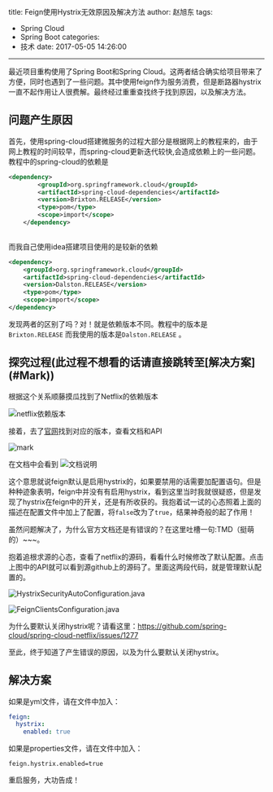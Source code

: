 title: Feign使用Hystrix无效原因及解决方法
author: 赵旭东
tags:
  - Spring Cloud
  - Spring Boot
categories:
  - 技术
date: 2017-05-05 14:26:00
---
最近项目重构使用了Spring Boot和Spring Cloud。这两者结合确实给项目带来了方便，同时也遇到了一些问题。其中使用feign作为服务消费，但是断路器hystrix一直不起作用让人很费解。最终经过重重查找终于找到原因，以及解决方法。

<!--more-->

<h2> 问题产生原因</h2>

首先，使用spring-cloud搭建微服务的过程大部分是根据网上的教程来的，由于网上教程的时间较早，而spring-cloud更新迭代较快,会造成依赖上的一些问题。教程中的spring-cloud的依赖是

```xml
<dependency>
	    <groupId>org.springframework.cloud</groupId>
	    <artifactId>spring-cloud-dependencies</artifactId>
	    <version>Brixton.RELEASE</version>
	    <type>pom</type>
	    <scope>import</scope>
	</dependency>
    
```

而我自己使用idea搭建项目使用的是较新的依赖

```xml
<dependency>
	<groupId>org.springframework.cloud</groupId>
	<artifactId>spring-cloud-dependencies</artifactId>
	<version>Dalston.RELEASE</version>
	<type>pom</type>
	<scope>import</scope>
</dependency>
```
发现两者的区别了吗？对！就是依赖版本不同。教程中的版本是 <code> Brixton.RELEASE</code>  而我使用的版本是<code>Dalston.RELEASE</code> 。


<h2>探究过程(此过程不想看的话请直接跳转至[解决方案](#Mark))</h2> 

根据这个关系顺藤摸瓜找到了Netflix的依赖版本

![netflix依赖版本](http://ooqkdlcps.bkt.clouddn.com/blog/20170505/145052760.png?imageslim)

接着，去了[官网](https://spring.io/docs/reference)找到对应的版本，查看文档和API

![mark](http://ooqkdlcps.bkt.clouddn.com/blog/20170505/145346802.png?imageslim)

在文档中会看到
![文档说明](http://ooqkdlcps.bkt.clouddn.com/blog/20170505/145600600.png?imageslim)

这个意思就说feign默认是启用hystrix的，如果要禁用的话需要加配置语句。但是种种迹象表明，feign中并没有有启用hystrix，看到这里当时我就很疑惑，但是发现了hystrix在feign中的开关，还是有所收获的。我抱着试一试的心态照着上面的描述在配置文件中加上了配置，将<code>false</code>改为了<code>true</code>，结果神奇般的起了作用！

虽然问题解决了，为什么官方文档还是有错误的？在这里吐槽一句:TMD（挺萌的）~~~。

抱着追根求源的心态，查看了netflix的源码，看看什么时候修改了默认配置。点击上图中的API就可以看到源github上的源码了。里面这两段代码，就是管理默认配置的。

![HystrixSecurityAutoConfiguration.java](http://ooqkdlcps.bkt.clouddn.com/blog/20170505/151356402.png?imageslim)

![FeignClientsConfiguration.java](http://ooqkdlcps.bkt.clouddn.com/blog/20170505/151244619.png?imageslim)

为什么要默认关闭hystrix呢？请看这里：https://github.com/spring-cloud/spring-cloud-netflix/issues/1277

至此，终于知道了产生错误的原因，以及为什么要默认关闭hystrix。

<h2> 解决方案</h2> 

<div id="Mark"></div>
如果是yml文件，请在文件中加入：

```yaml
feign:
  hystrix:
    enabled: true
```
如果是properties文件，请在文件中加入：

```
feign.hystrix.enabled=true
```
重启服务，大功告成！